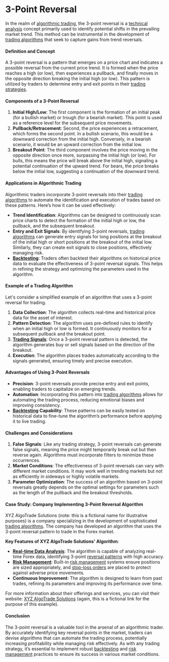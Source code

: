 # 3-Point Reversal

In the realm of [algorithmic trading](../a/algorithmic_trading.md), the 3-point reversal is a [technical analysis](../t/technical_analysis.md) concept primarily used to identify potential shifts in the prevailing market trend. This method can be instrumental in the development of [trading algorithms](../t/trading_algorithms.md) that seek to capture gains from trend reversals.

#### Definition and Concept

A 3-point reversal is a pattern that emerges on a price chart and indicates a possible reversal from the current price trend. It is formed when the price reaches a high (or low), then experiences a pullback, and finally moves in the opposite direction breaking the initial high (or low). This pattern is utilized by traders to determine entry and exit points in their [trading strategies](../t/trading_strategies.md).

#### Components of a 3-Point Reversal

1. **Initial High/Low**: The first component is the formation of an initial peak (for a bullish market) or trough (for a bearish market). This point is used as a reference level for the subsequent price movements.
2. **Pullback/Retracement**: Second, the price experiences a retracement, which forms the second point. In a bullish scenario, this would be a downward correction from the initial high. Conversely, in a bearish scenario, it would be an upward correction from the initial low.
3. **Breakout Point**: The third component involves the price moving in the opposite direction once more, surpassing the initial high (or low). For bulls, this means the price will break above the initial high, signaling a potential continuation of the upward trend. For bears, the price breaks below the initial low, suggesting a continuation of the downward trend.

#### Applications in Algorithmic Trading

Algorithmic traders incorporate 3-point reversals into their [trading algorithms](../t/trading_algorithms.md) to automate the identification and execution of trades based on these patterns. Here’s how it can be used effectively:

- **Trend Identification**: Algorithms can be designed to continuously scan price charts to detect the formation of the initial high or low, the pullback, and the subsequent breakout.
- **Entry and Exit Signals**: By identifying 3-point reversals, [trading algorithms](../t/trading_algorithms.md) can generate entry signals for long positions at the breakout of the initial high or short positions at the breakout of the initial low. Similarly, they can create exit signals to close positions, effectively managing risk.
- **[Backtesting](../b/backtesting.md)**: Traders often backtest their algorithms on historical price data to evaluate the effectiveness of 3-point reversal signals. This helps in refining the strategy and optimizing the parameters used in the algorithm.

#### Example of a Trading Algorithm

Let's consider a simplified example of an algorithm that uses a 3-point reversal for trading.

1. **Data Collection**: The algorithm collects real-time and historical price data for the asset of interest.
2. **Pattern Detection**: The algorithm uses pre-defined rules to identify when an initial high or low is formed. It continuously monitors for a subsequent pullback and the breakout point.
3. **[Trading Signals](../t/trading_signals.md)**: Once a 3-point reversal pattern is detected, the algorithm generates buy or sell signals based on the direction of the breakout.
4. **Execution**: The algorithm places trades automatically according to the signals generated, ensuring timely and precise execution.

#### Advantages of Using 3-Point Reversals

- **Precision**: 3-point reversals provide precise entry and exit points, enabling traders to capitalize on emerging trends.
- **Automation**: Incorporating this pattern into [trading algorithms](../t/trading_algorithms.md) allows for automating the trading process, reducing emotional biases and improving consistency.
- **[Backtesting](../b/backtesting.md) Capability**: These patterns can be easily tested on historical data to fine-tune the algorithm’s performance before applying it to live trading.

#### Challenges and Considerations

1. **False Signals**: Like any trading strategy, 3-point reversals can generate false signals, meaning the price might temporarily break out but then reverse again. Algorithms must incorporate filters to minimize these occurrences.
2. **Market Conditions**: The effectiveness of 3-point reversals can vary with different market conditions. It may work well in trending markets but not as efficiently in sideways or highly volatile markets.
3. **Parameter Optimization**: The success of an algorithm based on 3-point reversals greatly depends on the optimal settings for parameters such as the length of the pullback and the breakout thresholds.

#### Case Study: Company Implementing 3-Point Reversal Algorithm

XYZ AlgoTrade Solutions (note: this is a fictional name for illustrative purposes) is a company specializing in the development of sophisticated [trading algorithms](../t/trading_algorithms.md). The company has developed an algorithm that uses the 3-point reversal pattern to trade in the Forex market. 

**Key Features of XYZ AlgoTrade Solutions' Algorithm**:

- **[Real-time Data Analysis](../r/real-time_data_analysis.md)**: The algorithm is capable of analyzing real-time Forex data, identifying 3-point [reversal patterns](../r/reversal_patterns.md) with high accuracy.
- **[Risk Management](../r/risk_management.md)**: Built-in [risk management](../r/risk_management.md) systems ensure positions are sized appropriately, and [stop-loss orders](../s/stop-loss_orders.md) are placed to protect against adverse price movements.
- **Continuous Improvement**: The algorithm is designed to learn from past trades, refining its parameters and improving its performance over time.

For more information about their offerings and services, you can visit their website: [XYZ AlgoTrade Solutions](https://www.xyzalgotrade.com) (again, this is a fictional link for the purpose of this example).

#### Conclusion

The 3-point reversal is a valuable tool in the arsenal of an algorithmic trader. By accurately identifying key reversal points in the market, traders can devise algorithms that can automate the trading process, potentially increasing profitability while managing risk effectively. As with any trading strategy, it’s essential to implement robust [backtesting](../b/backtesting.md) and [risk management](../r/risk_management.md) practices to ensure its success in various market conditions.
